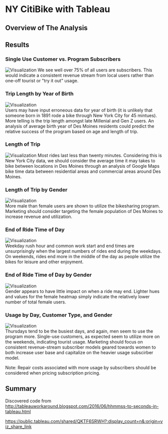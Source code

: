# NY CitiBike with Tableau

## Overview of The Analysis

## Results
### Single Use Customer vs. Program Subscribers  
![Visualization](images/1.png)
We see well over 75% of all users are subscribers.  This would indicate a consistent revenue stream from local users rather than one-off tourist or "try it out" usage.  

### Trip Length by Year of Birth  
![Visualization](images/2.png)  
Users may have input erroneous data for year of birth (it is unlikely that someone born in 1891 rode a bike through New York City for 45 mintues).  More telling is the trip length amongst late Millenial and Gen Z users.  An analysis of average birth year of Des Moines residents could predict the relative success of the program based on age and length of trip.  


### Length of Trip  
![Visualization](images/3.PNG) 
Most rides last less than twenty minutes.  Considering this is New York City data, we should consider the average time it may takes to bike between locations in Des Moines through an analysis of Google Maps bike time data between residential areas and commercial areas around Des Moines.  

### Length of Trip by Gender  
![Visualization](images/4.PNG)  
More male than female users are shown to utilize the bikesharing program.  Marketing should consider targeting the female population of Des Moines to increase revenue and utilization.  

### End of Ride Time of Day  
![Visualization](images/5.PNG)  
Weekday rush hour and common work start and end times are unsurprisingly when the largest numbers of rides end during the weekdays.  On weekends, rides end more in the middle of the day as people utilize the bikes for leisure and other enjoyment.  

### End of Ride Time of Day by Gender  
![Visualization](images/6.PNG)  
Gender appears to have little impact on when a ride may end.  Lighter hues and values for the female heatmap simply indicate the relatively lower number of total female users.  

### Usage by Day, Customer Type, and Gender  
![Visualization](images/7.PNG)  
Thursdays tend to be the busiest days, and again, men seem to use the program more.  Single-use customers, as expected seem to utilize more on the weekends, indicating tourist usage.  Marketing should focus on consistent revenue-stream subscriber models geared towards women to both increase user base and capitalize on the heavier usage subscirber model.  

Note:  Repair costs associated with more usage by subscribers should be considered when pricing subscription pricing.  
## Summary


Discovered code from
http://tableauworkaround.blogspot.com/2016/06/hhmmss-to-seconds-in-tableau.html

https://public.tableau.com/shared/QKTF6SRWH?:display_count=n&:origin=viz_share_link
